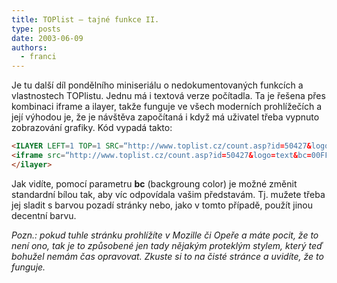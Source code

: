 ```yaml
---
title: TOPlist – tajné funkce II.
type: posts
date: 2003-06-09
authors:
  - franci
---
```

Je tu další díl pondělního miniseriálu o nedokumentovaných funkcích a vlastnostech TOPlistu. Jednu má i textová verze počítadla. Ta je řešena přes kombinaci iframe a ilayer, takže funguje ve všech moderních prohlížečích a její výhodou je, že je návštěva započítaná i když má uživatel třeba vypnuto zobrazování grafiky. Kód vypadá takto:

```html
<ILAYER LEFT=1 TOP=1 SRC=“http://www.toplist.cz/count.asp?id=50427&logo=text&bc=00FF11″ WIDTH=“88″ HEIGHT=“31″>
<iframe src=“http://www.toplist.cz/count.asp?id=50427&logo=text&bc=00FF11″ SCROLLING=no STYLE=“width: 88px;height: 31px“></iframe>
</ilayer>
```

Jak vidíte, pomocí parametru **bc** (backgroung color) je možné změnit standardní bílou tak, aby víc odpovídala vašim představám. Tj. mužete třeba jej sladit s barvou pozadí stránky nebo, jako v tomto případě, použít jinou decentní barvu.

_Pozn.: pokud tuhle stránku prohlížíte v Mozille či Opeře a máte pocit, že to není ono, tak je to způsobené jen tady nějakým proteklým stylem, který teď bohužel nemám čas opravovat. Zkuste si to na čisté stránce a uvidíte, že to funguje._